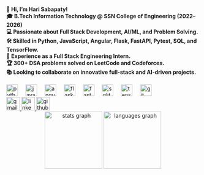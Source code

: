 <h4 align="left">👋 Hi, I’m Hari Sabapaty! <br>🎓 B.Tech Information Technology @ SSN College of Engineering (2022–2026) <br>💻 Passionate about Full Stack Development, AI/ML, and Problem Solving.<br>🛠 Skilled in Python, JavaScript, Angular, Flask, FastAPI, Pytest, SQL, and TensorFlow.<br>🚀 Experience as a Full Stack Engineering Intern.<br>🏆 300+ DSA problems solved on LeetCode and Codeforces.<br>📚 Looking to collaborate on innovative full-stack and AI-driven projects.</h4>
<div align="left"> <img src="https://cdn.jsdelivr.net/gh/devicons/devicon/icons/python/python-original.svg" height="30" alt="python logo" /> <img width="12" /> <img src="https://cdn.jsdelivr.net/gh/devicons/devicon/icons/javascript/javascript-original.svg" height="30" alt="javascript logo" /> <img width="12" /> <img src="https://cdn.jsdelivr.net/gh/devicons/devicon/icons/angularjs/angularjs-original.svg" height="30" alt="angular logo" /> <img width="12" /> <img src="https://cdn.jsdelivr.net/gh/devicons/devicon/icons/flask/flask-original.svg" height="30" alt="flask logo" /> <img width="12" /> <img src="https://cdn.jsdelivr.net/gh/devicons/devicon/icons/fastapi/fastapi-original.svg" height="30" alt="fastapi logo" /> <img width="12" /> <img src="https://cdn.jsdelivr.net/gh/devicons/devicon/icons/sqlite/sqlite-original.svg" height="30" alt="sqlite logo" /> <img width="12" /> <img src="https://cdn.jsdelivr.net/gh/devicons/devicon/icons/tensorflow/tensorflow-original.svg" height="30" alt="tensorflow logo" /> <img width="12" /> <img src="https://cdn.jsdelivr.net/gh/devicons/devicon/icons/git/git-original.svg" height="30" alt="git logo" /> </div>
<div align="left"> <a href="mailto:harisabapaty2210693ssn.edu.in" target="_blank"> <img src="https://img.shields.io/static/v1?message=Gmail&logo=gmail&color=D14836&style=for-the-badge" height="35" alt="gmail logo" /> </a> <a href="https://www.linkedin.com/in/harisabapaty" target="_blank"> <img src="https://img.shields.io/static/v1?message=LinkedIn&logo=linkedin&color=0077B5&style=for-the-badge" height="35" alt="linkedin logo" /> </a> <a href="https://github.com/HariSabapaty" target="_blank"> <img src="https://img.shields.io/static/v1?message=GitHub&logo=github&color=181717&style=for-the-badge" height="35" alt="github logo" /> </a> </div>
<div align="center"> <img src="https://github-readme-stats.vercel.app/api?username=HariSabapaty&show_icons=true&theme=dracula&count_private=true&include_all_commits=true" height="150" alt="stats graph" /> <img src="https://github-readme-stats.vercel.app/api/top-langs/?username=HariSabapaty&layout=compact&theme=dracula" height="150" alt="languages graph" /> </div>
